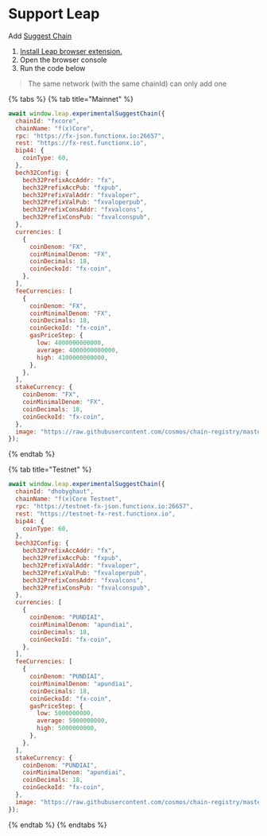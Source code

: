# Support Leap

Add [Suggest Chain](https://docs.leapwallet.io/cosmos/for-dapps-connect-to-leap/suggest-chain-add-leap-to-a-non-native-chain)

1. [Install Leap browser extension.](https://www.leapwallet.io/cosmos)
2. Open the browser console
3. Run the code below

> The same network (with the same chainId) can only add one

{% tabs %}
{% tab title="Mainnet" %}
```javascript
await window.leap.experimentalSuggestChain({
  chainId: "fxcore",
  chainName: "f(x)Core",
  rpc: "https://fx-json.functionx.io:26657",
  rest: "https://fx-rest.functionx.io",
  bip44: {
    coinType: 60,
  },
  bech32Config: {
    bech32PrefixAccAddr: "fx",
    bech32PrefixAccPub: "fxpub",
    bech32PrefixValAddr: "fxvaloper",
    bech32PrefixValPub: "fxvaloperpub",
    bech32PrefixConsAddr: "fxvalcons",
    bech32PrefixConsPub: "fxvalconspub",
  },
  currencies: [
    {
      coinDenom: "FX",
      coinMinimalDenom: "FX",
      coinDecimals: 18,
      coinGeckoId: "fx-coin",
    },
  ],
  feeCurrencies: [
    {
      coinDenom: "FX",
      coinMinimalDenom: "FX",
      coinDecimals: 18,
      coinGeckoId: "fx-coin",
      gasPriceStep: {
        low: 4000000000000,
        average: 4000000000000,
        high: 4100000000000,
      },
    },
  ],
  stakeCurrency: {
    coinDenom: "FX",
    coinMinimalDenom: "FX",
    coinDecimals: 18,
    coinGeckoId: "fx-coin",
  }, 
  image: "https://raw.githubusercontent.com/cosmos/chain-registry/master/fxcore/images/fx.svg",
});
```
{% endtab %}

{% tab title="Testnet" %}
```javascript
await window.leap.experimentalSuggestChain({
  chainId: "dhobyghaut",
  chainName: "f(x)Core Testnet",
  rpc: "https://testnet-fx-json.functionx.io:26657",
  rest: "https://testnet-fx-rest.functionx.io",
  bip44: {
    coinType: 60,
  },
  bech32Config: {
    bech32PrefixAccAddr: "fx",
    bech32PrefixAccPub: "fxpub",
    bech32PrefixValAddr: "fxvaloper",
    bech32PrefixValPub: "fxvaloperpub",
    bech32PrefixConsAddr: "fxvalcons",
    bech32PrefixConsPub: "fxvalconspub",
  },
  currencies: [
    {
      coinDenom: "PUNDIAI",
      coinMinimalDenom: "apundiai",
      coinDecimals: 18,
      coinGeckoId: "fx-coin",
    },
  ],
  feeCurrencies: [
    {
      coinDenom: "PUNDIAI",
      coinMinimalDenom: "apundiai",
      coinDecimals: 18,
      coinGeckoId: "fx-coin",
      gasPriceStep: {
        low: 5000000000,
        average: 5000000000,
        high: 5000000000,
      },
    },
  ],
  stakeCurrency: {
    coinDenom: "PUNDIAI",
    coinMinimalDenom: "apundiai",
    coinDecimals: 18,
    coinGeckoId: "fx-coin",
  },
  image: "https://raw.githubusercontent.com/cosmos/chain-registry/master/fxcore/images/fx.svg",
});
```
{% endtab %}
{% endtabs %}
